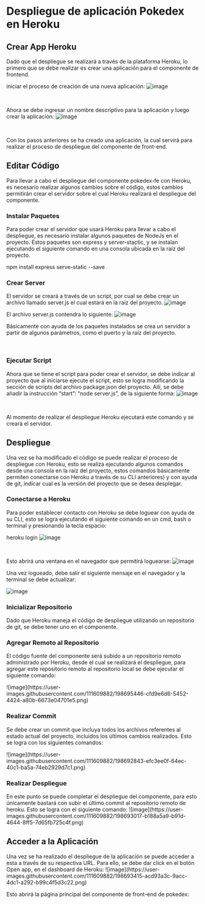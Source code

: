 <h1>Despliegue de aplicación Pokedex en Heroku</h1>

<h2>Crear App Heroku</h2>

Dado que el despliegue se realizará a través de la plataforma Heroku, lo primero que se debe realizar es crear una aplicación para el componente de frontend.

iniciar el proceso de creación de una nueva aplicación:
![image](https://user-images.githubusercontent.com/111609882/198682561-4997c009-2ac0-490d-8d02-05269d528980.png)

<br>

Ahora se debe ingresar un nombre descriptivo para la aplicación y luego crear la aplicación:
![image](https://user-images.githubusercontent.com/111609882/198683008-62475d9f-c7aa-409d-8b88-10435696f5c5.png)

<br>

Con los pasos anteriores se ha creado una aplicación, la cual servirá para realizar el proceso de despliegue del componente de front-end.

<h2>Editar Código</h2>
Para llevar a cabo el despliegue del componente pokedex-fe con Heroku, es necesario realizar algunos cambios sobre el código, estos cambios permitirán crear el servidor sobre el cual Heroku realizará el despliegue del componente.

<h3>Instalar Paquetes</h3>

Para poder crear el servidor que usará Heroku para llevar a cabo el despliegue, es necesario instalar algunos paquetes de NodeJs en el proyecto. Estos paquetes son express y server-stactic, y se instalan ejecutando el siguiente comando en una consola ubicada en la raíz del proyecto.

npm install express serve-static --save

<h3>Crear Server</h3>

El servidor se creará a través de un script, por cual se debe crear un archivo llamado server.js el cual estará en la raíz del proyecto.
![image](https://user-images.githubusercontent.com/111609882/198686168-e38616cc-bcb4-40c8-b57c-9c53e0e1bc92.png)
<br>

El archivo server.js contendra lo siguiente:
![image](https://user-images.githubusercontent.com/111609882/198689797-02227444-00d7-489f-9992-8dc707ca9c98.png)

Básicamente con ayuda de los paquetes instalados se crea un servidor a partir de algunos parámetros, como el puerto y la raíz del proyecto.

<br>

<h3>Ejecutar Script</h3>

Ahora que se tiene el script para poder crear el servidor, se debe indicar al proyecto que al iniciarse ejecute el script, esto se logra modificando la sección de scripts del archivo package.json del proyecto. Allí, se debe añadir la instrucción “start”: “node server.js”, de la siguiente forma:
![image](https://user-images.githubusercontent.com/111609882/198691446-162d5968-129b-41ca-bfb0-1c676c7ca7e5.png)

<br>

Al momento de realizar el despliegue Heroku ejecutará este comando y se creará el servidor.

<h2>Despliegue</h2>

Una vez se ha modificado el código se puede realizar el proceso de despliegue con Heroku, esto se realiza ejecutando algunos comandos desde una consola en la raíz del proyecto, estos comandos básicamente permiten conectarse con Heroku a través de su CLI anteriores) y con ayuda de git, indicar cual es la versión del proyecto que se desea desplegar.

<h3>Conectarse a Heroku</h3>

Para poder establecer contacto con Heroku se debe loguear con ayuda de su CLI, esto se logra ejecutando el siguiente comando en un cmd, bash o terminal y presionando la tecla espacio:

heroku login
![image](https://user-images.githubusercontent.com/111609882/198691789-88493f80-9e7e-43f0-b3c8-9ca3e5aee7a9.png)

<br>

Esto abrirá una ventana en el navegador que permitirá loguearse:
![image](https://user-images.githubusercontent.com/111609882/198691748-e197fa04-eaff-4cd1-8d7b-db910a95b4d2.png)
<br>

Una vez logueado, debe salir el siguiente mensaje en el navegador y la terminal se debe actualizar:

![image](https://user-images.githubusercontent.com/111609882/198691951-0250ac3c-d199-4bfa-b0f4-0fbb20724ef3.png)
<br>

<h3>Inicializar Repositorio</h3>
Dado que Heroku maneja el código de despliegue utilizando un repositorio de git, se debe tener uno en el componente.

<h3>Agregar Remoto al Repositorio</h3>
<p>El código fuente del componente será subido a un repositorio remoto administrado por Heroku, desde el cual se realizará el despliegue, para agregar este repositorio remoto al repositorio local se debe ejecutar el siguiente comando:</p>
![image](https://user-images.githubusercontent.com/111609882/198695446-cfd9e6d6-5452-4424-a80b-6673e04701e5.png)


<br>

<h3>Realizar Commit</h3>
<p>Se debe crear un commit que incluya todos los archivos referentes al estado actual del proyecto, incluidos los últimos cambios realizados. Esto se logra con los siguientes comandos:</p>
![image](https://user-images.githubusercontent.com/111609882/198692843-efc3ee0f-64ec-40c1-ba5a-74eb2929d7c1.png)
<br>

<h3>Realizar Despliegue</h3>
En este punto se puede completar el despliegue del componente, para esto únicamente bastará con subir el último commit al repositorio remoto de heroku. Esto se logra con el siguiente comando:
![image](https://user-images.githubusercontent.com/111609882/198693017-b188a5a9-b91d-4644-8ff5-7d65fb725c4f.png)
<br>

<h2>Acceder a la Aplicación</h2>
Una vez se ha realizado el despliegue de la aplicación se puede acceder a esta a través de su respectiva URL. Para ello, se debe dar click en el botón Open app, en el dashboard de Heroku:
![image](https://user-images.githubusercontent.com/111609882/198693415-acd93a3c-9acc-4dc1-a292-b99c4f5d3c22.png)
<br>

Esto abrirá la página principal del componente de front-end de pokedex:



